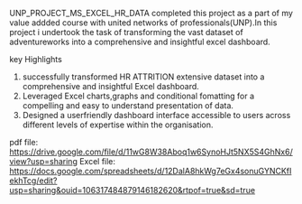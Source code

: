  UNP_PROJECT_MS_EXCEL_HR_DATA
 completed this project as a part of my value addded course with united networks of professionals(UNP).In this project i undertook the task of transforming the vast dataset of adventureworks into a comprehensive and insightful excel dashboard.

 key Highlights
 1) successfully transformed HR ATTRITION extensive dataset into a comprehensive and insightful Excel dashboard.
 2) Leveraged Excel charts,graphs and conditional fomatting for a compelling and easy to understand presentation of data.
 3) Designed a userfriendly dashboard interface accessible to users across different levels of expertise within the organisation.
  
  pdf file: https://drive.google.com/file/d/11wG8W38Aboq1w6SynoHJt5NX5S4GhNx6/view?usp=sharing
  Excel file: https://docs.google.com/spreadsheets/d/12DalA8hkWg7eGx4sonuGYNCKfIekhTcg/edit?usp=sharing&ouid=106317484879146182620&rtpof=true&sd=true
